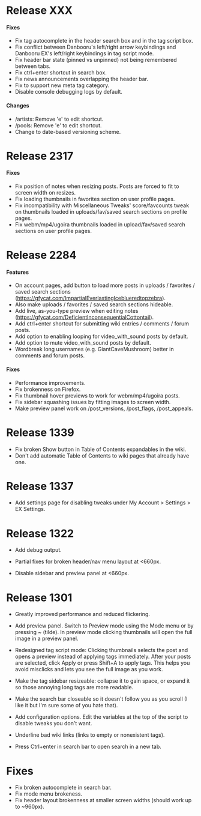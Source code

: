 # Release XXX

#### Fixes

* Fix tag autocomplete in the header search box and in the tag script box.
* Fix conflict between Danbooru's left/right arrow keybindings and Danbooru EX's
  left/right keybindings in tag script mode.
* Fix header bar state (pinned vs unpinned) not being remembered between tabs.
* Fix ctrl+enter shortcut in search box.
* Fix news announcements overlapping the header bar.
* Fix to support new meta tag category.
* Disable console debugging logs by default.

#### Changes

* /artists: Remove 'e' to edit shortcut.
* /pools: Remove 'e' to edit shortcut.
* Change to date-based versioning scheme.

# Release 2317

#### Fixes

* Fix position of notes when resizing posts. Posts are forced to fit to screen
  width on resizes.
* Fix loading thumbnails in favorites section on user profile pages.
* Fix incompatibility with Miscellaneous Tweaks' score/favcounts tweak on
  thumbnails loaded in uploads/fav/saved search sections on profile pages.
* Fix webm/mp4/ugoira thumbnails loaded in upload/fav/saved search sections on
  user profile pages.

# Release 2284

#### Features

* On account pages, add button to load more posts in uploads / favorites / saved search sections (https://gfycat.com/ImpartialEverlastingIceblueredtopzebra).
* Also make uploads / favorites / saved search sections hideable.
* Add live, as-you-type preview when editing notes (https://gfycat.com/DeficientInconsequentialCottontail).
* Add ctrl+enter shortcut for submitting wiki entries / comments / forum posts.
* Add option to enabling looping for video_with_sound posts by default.
* Add option to mute video_with_sound posts by default.
* Wordbreak long usernames (e.g. GiantCaveMushroom) better in comments and forum posts.

#### Fixes

* Performance improvements.
* Fix brokenness on Firefox.
* Fix thumbnail hover previews to work for webm/mp4/ugoira posts.
* Fix sidebar squashing issues by fitting images to screen width.
* Make preview panel work on /post_versions, /post_flags, /post_appeals.

# Release 1339

* Fix broken Show button in Table of Contents expandables in the wiki.
* Don't add automatic Table of Contents to wiki pages that already have one.

# Release 1337

* Add settings page for disabling tweaks under My Account > Settings > EX Settings.

# Release 1322

* Add debug output.

* Partial fixes for broken header/nav menu layout at <660px.

* Disable sidebar and preview panel at <660px.

# Release 1301

* Greatly improved performance and reduced flickering.

* Add preview panel. Switch to Preview mode using the Mode menu or by pressing ~ (tilde).
  In preview mode clicking thumbnails will open the full image in a preview panel.

* Redesigned tag script mode: Clicking thumbnails selects the post and opens a
  preview instead of applying tags immediately. After your posts are selected,
  click Apply or press Shift+A to apply tags. This helps you avoid misclicks and
  lets you see the full image as you work.

* Make the tag sidebar resizeable: collapse it to gain space, or expand it so
  those annoying long tags are more readable.

* Make the search bar closeable so it doesn't follow you as you scroll (I like
  it but I'm sure some of you hate that).

* Add configuration options. Edit the variables at the top of the script to
  disable tweaks you don't want.

* Underline bad wiki links (links to empty or nonexistent tags).

* Press Ctrl+enter in search bar to open search in a new tab.

# Fixes

* Fix broken autocomplete in search bar.
* Fix mode menu brokeness.
* Fix header layout brokenness at smaller screen widths (should work up to ~960px).

